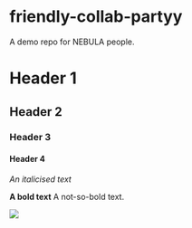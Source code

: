 # friendly-collab-partyy
A demo repo for NEBULA people.

# Header 1
## Header 2
### Header 3
#### Header 4

*An italicised text*

**A bold text**
A not-so-bold text.

![](https://images.unsplash.com/photo-1731432248686-af238c870acc?q=80&w=3870&auto=format&fit=crop&ixlib=rb-4.0.3&ixid=M3wxMjA3fDB8MHxwaG90by1wYWdlfHx8fGVufDB8fHx8fA%3D%3D)
